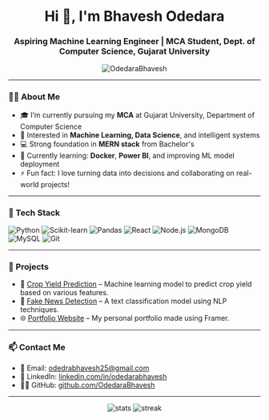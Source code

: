 <h1 align="center">Hi 👋, I'm Bhavesh Odedara</h1>
<h3 align="center">Aspiring Machine Learning Engineer | MCA Student, Dept. of Computer Science, Gujarat University</h3>

<p align="center">
  <img src="https://komarev.com/ghpvc/?username=OdedaraBhavesh&label=Profile%20views&color=0e75b6&style=flat" alt="OdedaraBhavesh" />
</p>

---

### 👨‍💻 About Me

- 🎓 I’m currently pursuing my **MCA** at Gujarat University, Department of Computer Science  
- 🤖 Interested in **Machine Learning, Data Science**, and intelligent systems  
- 💻 Strong foundation in **MERN stack** from Bachelor's  
- 🌱 Currently learning: **Docker**, **Power BI**, and improving ML model deployment  
- ⚡ Fun fact: I love turning data into decisions and collaborating on real-world projects!

---

### 🔧 Tech Stack

![Python](https://img.shields.io/badge/Python-3776AB?style=flat&logo=python&logoColor=white)
![Scikit-learn](https://img.shields.io/badge/Scikit--learn-F7931E?style=flat&logo=scikit-learn&logoColor=white)
![Pandas](https://img.shields.io/badge/Pandas-150458?style=flat&logo=pandas&logoColor=white)
![React](https://img.shields.io/badge/React-20232A?style=flat&logo=react&logoColor=61DAFB)
![Node.js](https://img.shields.io/badge/Node.js-43853D?style=flat&logo=node.js&logoColor=white)
![MongoDB](https://img.shields.io/badge/MongoDB-4EA94B?style=flat&logo=mongodb&logoColor=white)
![MySQL](https://img.shields.io/badge/MySQL-005C84?style=flat&logo=mysql&logoColor=white)
![Git](https://img.shields.io/badge/Git-F05032?style=flat&logo=git&logoColor=white)

---

### 📌 Projects

- 🚜 [Crop Yield Prediction](https://github.com/OdedaraBhavesh/crop-yield-predictor) – Machine learning model to predict crop yield based on various features.
- 📰 [Fake News Detection](https://github.com/OdedaraBhavesh/fake-news-detection) – A text classification model using NLP techniques.
- 🌐 [Portfolio Website](https://odedarabhavesh.framer.website) – My personal portfolio made using Framer.

---

### 📫 Contact Me

- 📧 Email: [odedrabhavesh25@gmail.com](mailto:odedrabhavesh25@gmail.com)
- 🔗 LinkedIn: [linkedin.com/in/odedarabhavesh](https://www.linkedin.com/in/odedarabhavesh/)
- 🧑‍💻 GitHub: [github.com/OdedaraBhavesh](https://github.com/OdedaraBhavesh)

---

<!-- STATS -->
<p align="center">
  <img src="https://github-readme-stats.vercel.app/api?username=OdedaraBhavesh&show_icons=true&theme=default" alt="stats" />
  <img src="https://github-readme-streak-stats.herokuapp.com/?user=OdedaraBhavesh&theme=default" alt="streak" />
</p>
